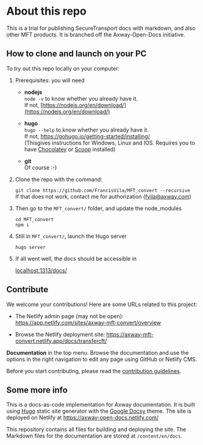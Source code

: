 # About this repo

This is a trial for publishing SecureTransport docs with markdown, and also other MFT products. It is branched off the Axway-Open-Docs initiative.

## How to clone and launch on your PC 

To try out this repo locally on your computer:

1.	Prerequisites: you will need

	- **nodejs**      
     `node -v` to know whether you already have it.  
     If not, [https://nodejs.org/en/download/](https://nodejs.org/en/download/) 

     - **hugo**  
     `hugo --help` to know whether you already have it.  
     If not, https://gohugo.io/getting-started/installing/  
     (Thisgives instructions for Windows, Linux and IOS. Requires you to have [Chocolatey](https://chocolatey.org/)  or [Scoop](https://scoop.sh/) installed)

     - **git**  
     Of course :-)   

1.	Clone the repo with the command:

     `git clone https://github.com/FrancisVila/MFT_convert --recursive`  
     If that does not work, contact me for authorization (fvila@axway.com)
	 
1.  Then go to the `MFT_convert/` folder, and update the node_modules

     `cd MFT_convert`  
     `npm i`

1. Still in `MFT_convert/`, launch the Hugo server 

     `hugo server`

1. If all went well, the docs should be accessible in  

     [localhost:1313/docs/](localhost:1313/docs/)

## Contribute

We welcome your contributions! Here are some URLs related to this project: 

- The Netlify admin page (may not be open): <https://app.netlify.com/sites/axway-mft-convert/overview> 

- Browse the Netlify deployment site: <https://axway-mft-convert.netlify.app/docs/transfercft/>

 **Documentation** in the top menu. Browse the documentation and use the options in the right navigation to edit any page using GitHub or Netlify CMS.

Before you start contributing, please read the [contribution guidelines](https://axway-open-docs.netlify.com/docs/contribution_guidelines/).

## Some more info

This is a docs-as-code implementation for Axway documentation. It is built using [Hugo](https://gohugo.io/) static site generator with the [Google Docsy](https://github.com/google/docsy) theme. The site is deployed on Netlify at <https://axway-open-docs.netlify.com/>

This repository contains all files for building and deploying the site. The Markdown files for the documentation are stored at `/content/en/docs`.
